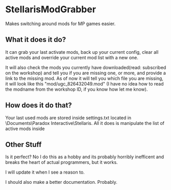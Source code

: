 # StellarisModGrabber

Makes switching around mods for MP games easier.

## What it does it do?
It can grab your last activate mods, back up your current config, clear all active mods and override your current mod list with a new one. 

It will also check the mods you currently have downloaded(read: subscribed on the workshop) and tell you if you are missing one, or more, and provide a link to the missing mod. As of now it will tell you which file you are missing, it will look like this "mod/ugc_826432049.mod" (I have no idea how to read the modname from the workshop ID, if you know how let me know). 

## How does it do that?
Your last used mods are stored inside settings.txt located in \Documents\Paradox Interactive\Stellaris. All it does is manipulate the list of active mods inside


## Other Stuff
Is it perfect? No I do this as a hobby and its probably horribly inefficent and breaks the heart of actual programmers, but it works.

I will update it when I see a reason to.

I should also make a better documentation. Probably.

